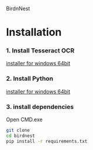 BirdnNest

# Installation
### 1. Install Tesseract OCR

[installer for windows 64bit](https://github.com/tesseract-ocr/tesseract/releases/download/5.5.0/tesseract-ocr-w64-setup-5.5.0.20241111.exe)


### 2. Install Python

[installer for windows 64bit](https://www.python.org/ftp/python/3.13.2/python-3.13.2-amd64.exe)

### 3. install dependencies

Open CMD.exe
```bash
git clone 
cd birdnest
pip install -r requirements.txt
```